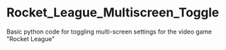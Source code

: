 # Rocket_League_Multiscreen_Toggle
Basic python code for toggling multi-screen settings for the video game "Rocket League"

